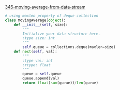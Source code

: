 [346-moving-average-from-data-stream](https://leetcode.com/problems/moving-average-from-data-stream/#/description)

```python
# using maxlen property of deque collection
class MovingAverage(object):
    def __init__(self, size):
        """
        Initialize your data structure here.
        :type size: int
        """
        self.queue = collections.deque(maxlen=size)
    def next(self, val):
        """
        :type val: int
        :rtype: float
        """
        queue = self.queue
        queue.append(val)
        return float(sum(queue))/len(queue)
```

